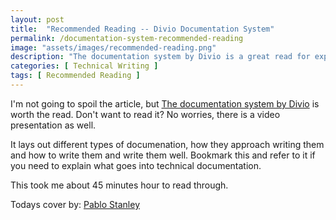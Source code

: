 ```yaml
---
layout: post
title:  "Recommended Reading -- Divio Documentation System"
permalink: /documentation-system-recommended-reading
image: "assets/images/recommended-reading.png"
description: "The documentation system by Divio is a great read for experienced and new technical writers."
categories: [ Technical Writing ]
tags: [ Recommended Reading ]
---
```


I'm not going to spoil the article, but [The documentation system by Divio](https://documentation.divio.com/) is worth the read. Don't want to read it? No worries, there is a video presentation as well. 

It lays out different types of documenation, how they approach writing them and how to write them and write them well. Bookmark this and refer to it if you need to explain what goes into technical documentation.

This took me about 45 minutes hour to read through.

Todays cover by: [Pablo Stanley](https://blush.design/artists/pablo-stanley)